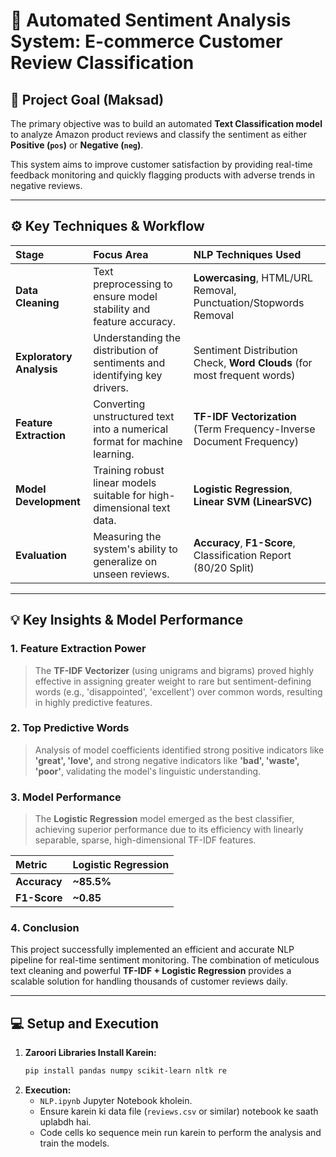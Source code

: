 # 💬 Automated Sentiment Analysis System: E-commerce Customer Review Classification

## **🎯 Project Goal (Maksad)**

The primary objective was to build an automated **Text Classification model** to analyze Amazon product reviews and classify the sentiment as either **Positive (`pos`)** or **Negative (`neg`)**.

This system aims to improve customer satisfaction by providing real-time feedback monitoring and quickly flagging products with adverse trends in negative reviews.

---

## **⚙️ Key Techniques & Workflow**

| Stage | Focus Area | NLP Techniques Used |
| :--- | :--- | :--- |
| **Data Cleaning** | Text preprocessing to ensure model stability and feature accuracy. | **Lowercasing**, HTML/URL Removal, Punctuation/Stopwords Removal |
| **Exploratory Analysis** | Understanding the distribution of sentiments and identifying key drivers. | Sentiment Distribution Check, **Word Clouds** (for most frequent words) |
| **Feature Extraction** | Converting unstructured text into a numerical format for machine learning. | **TF-IDF Vectorization** (Term Frequency-Inverse Document Frequency) |
| **Model Development** | Training robust linear models suitable for high-dimensional text data. | **Logistic Regression**, **Linear SVM (LinearSVC)** |
| **Evaluation** | Measuring the system's ability to generalize on unseen reviews. | **Accuracy**, **F1-Score**, Classification Report (80/20 Split) |

---

## **💡 Key Insights & Model Performance**

### **1. Feature Extraction Power**
> The **TF-IDF Vectorizer** (using unigrams and bigrams) proved highly effective in assigning greater weight to rare but sentiment-defining words (e.g., 'disappointed', 'excellent') over common words, resulting in highly predictive features.

### **2. Top Predictive Words**
> Analysis of model coefficients identified strong positive indicators like **'great', 'love',** and strong negative indicators like **'bad', 'waste', 'poor'**, validating the model's linguistic understanding.

### **3. Model Performance**
> The **Logistic Regression** model emerged as the best classifier, achieving superior performance due to its efficiency with linearly separable, sparse, high-dimensional TF-IDF features.

| Metric | Logistic Regression |
| :--- | :--- |
| **Accuracy** | **~85.5%** |
| **F1-Score** | **~0.85** |

### **4. Conclusion**
This project successfully implemented an efficient and accurate NLP pipeline for real-time sentiment monitoring. The combination of meticulous text cleaning and powerful **TF-IDF + Logistic Regression** provides a scalable solution for handling thousands of customer reviews daily.

---

## **💻 Setup and Execution**

1.  **Zaroori Libraries Install Karein:**
    ```bash
    pip install pandas numpy scikit-learn nltk re
    ```
2.  **Execution:**
    * `NLP.ipynb` Jupyter Notebook kholein.
    * Ensure karein ki data file (`reviews.csv` or similar) notebook ke saath uplabdh hai.
    * Code cells ko sequence mein run karein to perform the analysis and train the models.
